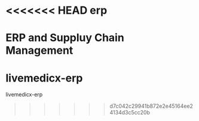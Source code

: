 <<<<<<< HEAD
erp
===


ERP and Suppluy Chain Management
=======
# livemedicx-erp
livemedicx-erp
>>>>>>> d7c042c29941b872e2e45164ee24134d3c5cc20b
